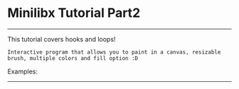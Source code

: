 # Minilibx Tutorial Part2
---
This tutorial covers hooks and loops!

    Interactive program that allows you to paint in a canvas, resizable brush, multiple colors and fill option :D
    
Examples:
***


